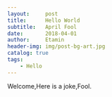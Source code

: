 ```yaml
---
layout:     post
title:      Hello World
subtitle:   April Fool
date:       2018-04-01
author:     Etamin
header-img: img/post-bg-art.jpg
catalog: true
tags:
    - Hello
---
```


Welcome,Here is a joke,Fool.
